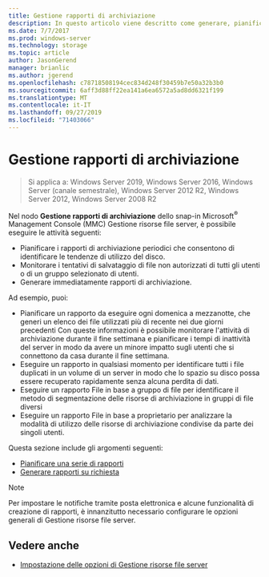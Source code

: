 ```yaml
---
title: Gestione rapporti di archiviazione
description: In questo articolo viene descritto come generare, pianificare e monitorare rapporti di archiviazione
ms.date: 7/7/2017
ms.prod: windows-server
ms.technology: storage
ms.topic: article
author: JasonGerend
manager: brianlic
ms.author: jgerend
ms.openlocfilehash: c78718508194cec834d248f30459b7e50a32b3b0
ms.sourcegitcommit: 6aff3d88ff22ea141a6ea6572a5ad8dd6321f199
ms.translationtype: MT
ms.contentlocale: it-IT
ms.lasthandoff: 09/27/2019
ms.locfileid: "71403066"
---
```

# <a name="storage-reports-management"></a>Gestione rapporti di archiviazione

> Si applica a: Windows Server 2019, Windows Server 2016, Windows Server (canale semestrale), Windows Server 2012 R2, Windows Server 2012, Windows Server 2008 R2

Nel nodo **Gestione rapporti di archiviazione** dello snap-in Microsoft<sup>®</sup> Management Console (MMC) Gestione risorse file server, è possibile eseguire le attività seguenti:

-   Pianificare i rapporti di archiviazione periodici che consentono di identificare le tendenze di utilizzo del disco.
-   Monitorare i tentativi di salvataggio di file non autorizzati di tutti gli utenti o di un gruppo selezionato di utenti.
-   Generare immediatamente rapporti di archiviazione.

Ad esempio, puoi:

-   Pianificare un rapporto da eseguire ogni domenica a mezzanotte, che generi un elenco dei file utilizzati più di recente nei due giorni precedenti Con queste informazioni è possibile monitorare l'attività di archiviazione durante il fine settimana e pianificare i tempi di inattività del server in modo da avere un minore impatto sugli utenti che si connettono da casa durante il fine settimana.
-   Eseguire un rapporto in qualsiasi momento per identificare tutti i file duplicati in un volume di un server in modo che lo spazio su disco possa essere recuperato rapidamente senza alcuna perdita di dati.
-   Eseguire un rapporto File in base a gruppo di file per identificare il metodo di segmentazione delle risorse di archiviazione in gruppi di file diversi 
-   Eseguire un rapporto File in base a proprietario per analizzare la modalità di utilizzo delle risorse di archiviazione condivise da parte dei singoli utenti.

Questa sezione include gli argomenti seguenti:

-   [Pianificare una serie di rapporti](schedule-set-of-reports.md)
-   [Generare rapporti su richiesta](generate-reports-on-demand.md)

> [!Note]
> Per impostare le notifiche tramite posta elettronica e alcune funzionalità di creazione di rapporti, è innanzitutto necessario configurare le opzioni generali di Gestione risorse file server.

## <a name="see-also"></a>Vedere anche

-   [Impostazione delle opzioni di Gestione risorse file server](setting-file-server-resource-manager-options.md)


